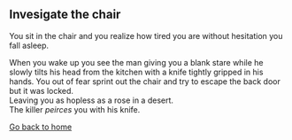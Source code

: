 ## Invesigate the chair

You sit in the chair and you realize how tired you are without hesitation you fall asleep.  

When you wake up you see the man giving you a blank stare while he slowly tilts his head from the kitchen with a knife tightly gripped in his hands. 
You out of fear sprint out the chair and try to escape the back door but it was locked.     
Leaving you as hopless as a rose in a desert.   
The killer *peirces* you with his knife.

[Go back to home](../home.md)